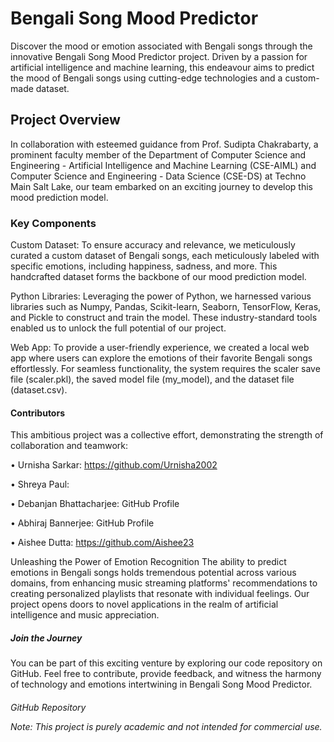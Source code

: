 <h1>Bengali Song Mood Predictor</h1>
<p>Discover the mood or emotion associated with Bengali songs through the innovative Bengali Song Mood Predictor project. Driven by a passion for artificial intelligence and machine learning, this endeavour aims to predict the mood of Bengali songs using cutting-edge technologies and a custom-made dataset.</p>

<h2>Project Overview</h2>
In collaboration with esteemed guidance from Prof. Sudipta Chakrabarty, a prominent faculty member of the Department of Computer Science and Engineering - Artificial Intelligence and Machine Learning (CSE-AIML) and Computer Science and Engineering - Data Science (CSE-DS) at Techno Main Salt Lake, our team embarked on an exciting journey to develop this mood prediction model.

<h3>Key Components</h3>
Custom Dataset: To ensure accuracy and relevance, we meticulously curated a custom dataset of Bengali songs, each meticulously labeled with specific emotions, including happiness, sadness, and more. This handcrafted dataset forms the backbone of our mood prediction model.

Python Libraries: Leveraging the power of Python, we harnessed various libraries such as Numpy, Pandas, Scikit-learn, Seaborn, TensorFlow, Keras, and Pickle to construct and train the model. These industry-standard tools enabled us to unlock the full potential of our project.

Web App: To provide a user-friendly experience, we created a local web app where users can explore the emotions of their favorite Bengali songs effortlessly. For seamless functionality, the system requires the scaler save file (scaler.pkl), the saved model file (my_model), and the dataset file (dataset.csv).

<h4>Contributors</h4>
This ambitious project was a collective effort, demonstrating the strength of collaboration and teamwork:

•	Urnisha Sarkar: https://github.com/Urnisha2002

•	Shreya Paul: 

•	Debanjan Bhattacharjee: GitHub Profile

•	Abhiraj Bannerjee: GitHub Profile

•	Aishee Dutta: https://github.com/Aishee23

Unleashing the Power of Emotion Recognition
The ability to predict emotions in Bengali songs holds tremendous potential across various domains, from enhancing music streaming platforms' recommendations to creating personalized playlists that resonate with individual feelings. Our project opens doors to novel applications in the realm of artificial intelligence and music appreciation.

<h5>Join the Journey</h5>
You can be part of this exciting venture by exploring our code repository on GitHub. Feel free to contribute, provide feedback, and witness the harmony of technology and emotions intertwining in Bengali Song Mood Predictor.

<h6>GitHub Repository</h7>

Note: This project is purely academic and not intended for commercial use.
